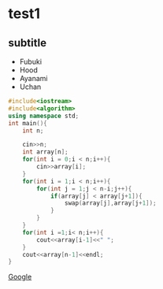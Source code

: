 # test1
## subtitle

- Fubuki
- Hood
- Ayanami
- Uchan

```cpp
#include<iostream>
#include<algorithm>
using namespace std;
int main(){
	int n;

	cin>>n;
	int array[n];
	for(int i = 0;i < n;i++){
		cin>>array[i];	
	}
	for(int i = 1;i < n;i++){
		for(int j = 1;j < n-i;j++){
			if(array[j] < array[j+1]){
				swap(array[j],array[j+1]);
			}
		}
	}
	for(int i =1;i< n;i++){
		cout<<array[i-1]<<" ";
	}
	cout<<array[n-1]<<endl;
}
```
[Google](https://Google.com)
